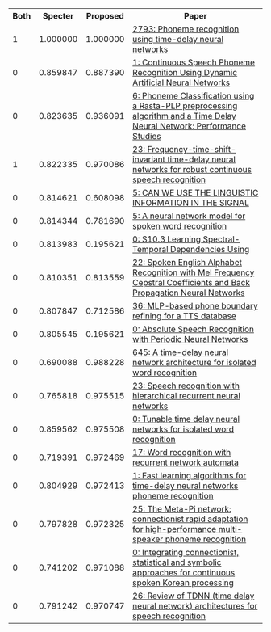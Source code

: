 <html><table><tr>
<th>Both</th>
<th>Specter</th>
<th>Proposed</th>
<th>Paper</th>
</tr>
<tr>
<td>1</td>
<td>1.000000</td>
<td>1.000000</td>
<td><a href="https://www.semanticscholar.org/paper/cd62c9976534a6a2096a38244f6cbb03635a127e">2793: Phoneme recognition using time-delay neural networks</a></td>
</tr>
<tr>
<td>0</td>
<td>0.859847</td>
<td>0.887390</td>
<td><a href="https://www.semanticscholar.org/paper/efb7893ddb4425edb6f028082702edc2e2ebde07">1: Continuous Speech Phoneme Recognition Using Dynamic Artificial Neural Networks</a></td>
</tr>
<tr>
<td>0</td>
<td>0.823635</td>
<td>0.936091</td>
<td><a href="https://www.semanticscholar.org/paper/1c33b6af01a5dd5f32fc6d7cfe7bf0afa690716d">6: Phoneme Classification using a Rasta-PLP preprocessing algorithm and a Time Delay Neural Network: Performance Studies</a></td>
</tr>
<tr>
<td>1</td>
<td>0.822335</td>
<td>0.970086</td>
<td><a href="https://www.semanticscholar.org/paper/c3e1a8049e0778110bbf37680f0fed2709e0bfe1">23: Frequency-time-shift-invariant time-delay neural networks for robust continuous speech recognition</a></td>
</tr>
<tr>
<td>0</td>
<td>0.814621</td>
<td>0.608098</td>
<td><a href="https://www.semanticscholar.org/paper/2db81a34ea3d266216c8ce524458935a7cfc2976">5: CAN WE USE THE LINGUISTIC INFORMATION IN THE SIGNAL</a></td>
</tr>
<tr>
<td>0</td>
<td>0.814344</td>
<td>0.781690</td>
<td><a href="https://www.semanticscholar.org/paper/491232a7dd6e156d1634c05fa5a6c6af0d8c3d62">5: A neural network model for spoken word recognition</a></td>
</tr>
<tr>
<td>0</td>
<td>0.813983</td>
<td>0.195621</td>
<td><a href="https://www.semanticscholar.org/paper/6ee05c4a88b090e718e1cf1b5c5c8db398865350">0: S10.3 Learning Spectral-Temporal Dependencies Using</a></td>
</tr>
<tr>
<td>0</td>
<td>0.810351</td>
<td>0.813559</td>
<td><a href="https://www.semanticscholar.org/paper/e715e0af438f92b3303d260becc324675329de69">22: Spoken English Alphabet Recognition with Mel Frequency Cepstral Coefficients and Back Propagation Neural Networks</a></td>
</tr>
<tr>
<td>0</td>
<td>0.807847</td>
<td>0.712586</td>
<td><a href="https://www.semanticscholar.org/paper/c9892e6765b04741c711a5e2aca7cfd2bdf84e2e">36: MLP-based phone boundary refining for a TTS database</a></td>
</tr>
<tr>
<td>0</td>
<td>0.805545</td>
<td>0.195621</td>
<td><a href="https://www.semanticscholar.org/paper/ed807f9ad4022a35145ff3bf16824593ae89333e">0: Absolute Speech Recognition with Periodic Neural Networks</a></td>
</tr>
<tr>
<td>0</td>
<td>0.690088</td>
<td>0.988228</td>
<td><a href="https://www.semanticscholar.org/paper/e08d090d1e586610d636a46004876e9f3ded8209">645: A time-delay neural network architecture for isolated word recognition</a></td>
</tr>
<tr>
<td>0</td>
<td>0.765818</td>
<td>0.975515</td>
<td><a href="https://www.semanticscholar.org/paper/21222aabdf655d9f07e5d6f97387766a1c345d75">23: Speech recognition with hierarchical recurrent neural networks</a></td>
</tr>
<tr>
<td>0</td>
<td>0.859562</td>
<td>0.975508</td>
<td><a href="https://www.semanticscholar.org/paper/fdbe38b63b9499fca22eabd5a59196541e152d69">0: Tunable time delay neural networks for isolated word recognition</a></td>
</tr>
<tr>
<td>0</td>
<td>0.719391</td>
<td>0.972469</td>
<td><a href="https://www.semanticscholar.org/paper/48c0c08e6d0aaeee59e333a55ac01b931492b383">17: Word recognition with recurrent network automata</a></td>
</tr>
<tr>
<td>0</td>
<td>0.804929</td>
<td>0.972413</td>
<td><a href="https://www.semanticscholar.org/paper/1f6329092ecbd43c4a91fea7192feaca90f24f0b">1: Fast learning algorithms for time-delay neural networks phoneme recognition</a></td>
</tr>
<tr>
<td>0</td>
<td>0.797828</td>
<td>0.972325</td>
<td><a href="https://www.semanticscholar.org/paper/211b9dacd95a49943f24cb552539e9a2caf416a3">25: The Meta-Pi network: connectionist rapid adaptation for high-performance multi-speaker phoneme recognition</a></td>
</tr>
<tr>
<td>0</td>
<td>0.741202</td>
<td>0.971088</td>
<td><a href="https://www.semanticscholar.org/paper/69eaabc9d42a3e642295e1918e0523f7a5b826a9">0: Integrating connectionist, statistical and symbolic approaches for continuous spoken Korean processing</a></td>
</tr>
<tr>
<td>0</td>
<td>0.791242</td>
<td>0.970747</td>
<td><a href="https://www.semanticscholar.org/paper/073b6128f04fe4b88b88ae297615af289c308753">26: Review of TDNN (time delay neural network) architectures for speech recognition</a></td>
</tr>
</table></html>
